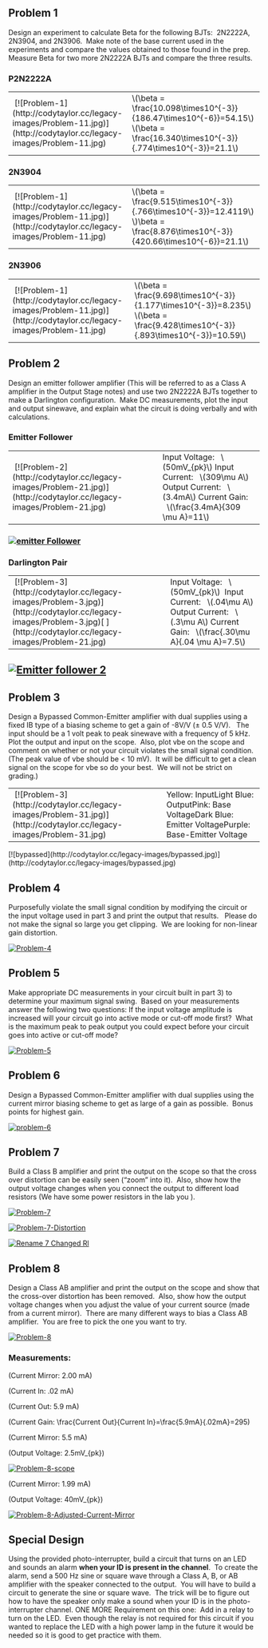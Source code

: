 
## Problem 1


Design an experiment to calculate Beta for the following BJTs:  2N2222A, 2N3904, and 2N3906.  Make note of the base current used in the experiments and compare the values obtained to those found in the prep.  Measure Beta for two more 2N2222A BJTs and compare the three results.


### P2N2222A


<table >
<tbody >
<tr >

<td > [![Problem-1](http://codytaylor.cc/legacy-images/Problem-11.jpg)](http://codytaylor.cc/legacy-images/Problem-11.jpg)
</td>

<td >\(\beta = \frac{10.098\times10^{-3}}{186.47\times10^{-6}}=54.15\) \(\beta = \frac{16.340\times10^{-3}}{.774\times10^{-3}}=21.1\)
</td>
</tr>
</tbody>
</table>


### 2N3904


<table >
<tbody >
<tr >

<td > [![Problem-1](http://codytaylor.cc/legacy-images/Problem-11.jpg)](http://codytaylor.cc/legacy-images/Problem-11.jpg)
</td>

<td >\(\beta = \frac{9.515\times10^{-3}}{.766\times10^{-3}}=12.4119\) \)\beta = \frac{8.876\times10^{-3}}{420.66\times10^{-6}}=21.1\)
</td>
</tr>
</tbody>
</table>


### 2N3906


<table >
<tbody >
<tr >

<td > [![Problem-1](http://codytaylor.cc/legacy-images/Problem-11.jpg)](http://codytaylor.cc/legacy-images/Problem-11.jpg)
</td>

<td >\(\beta = \frac{9.698\times10^{-3}}{1.177\times10^{-3}}=8.235\) \(\beta = \frac{9.428\times10^{-3}}{.893\times10^{-3}}=10.59\)
</td>
</tr>
</tbody>
</table>


## Problem 2


Design an emitter follower amplifier (This will be referred to as a Class A amplifier in the Output Stage notes) and use two 2N2222A BJTs together to make a Darlington configuration.  Make DC measurements, plot the input and output sinewave, and explain what the circuit is doing verbally and with calculations.


### Emitter Follower


<table >
<tbody >
<tr >

<td > [![Problem-2](http://codytaylor.cc/legacy-images/Problem-21.jpg)](http://codytaylor.cc/legacy-images/Problem-21.jpg)
</td>

<td >Input Voltage:   \(50mV_{pk}\)
Input Current:   \(309\mu A\) Output Current:   \(3.4mA\) Current Gain:   \(\frac{3.4mA}{309 \mu A}=11\)
</td>
</tr>
</tbody>
</table>


### [![emitter Follower](http://codytaylor.cc/legacy-images/emitter-Follower.png)](http://codytaylor.cc/legacy-images/emitter-Follower.png)




### Darlington Pair


<table >
<tbody >
<tr >

<td > [![Problem-3](http://codytaylor.cc/legacy-images/Problem-3.jpg)](http://codytaylor.cc/legacy-images/Problem-3.jpg)[
](http://codytaylor.cc/legacy-images/Problem-21.jpg)
</td>

<td >Input Voltage:   \(50mV_{pk}\) 
Input Current:   \(.04\mu A\) Output Current:   \(.3\mu A\) Current Gain:   \(\frac{.30\mu A}{.04 \mu A}=7.5\)
</td>
</tr>
</tbody>
</table>


## [![Emitter follower 2](http://codytaylor.cc/legacy-images/Emitter-follower-2.png)](http://codytaylor.cc/legacy-images/Emitter-follower-2.png)




## Problem 3


Design a Bypassed Common-Emitter amplifier with dual supplies using a fixed IB type of a biasing scheme to get a gain of -8V/V (± 0.5 V/V).   The input should be a 1 volt peak to peak sinewave with a frequency of 5 kHz.  Plot the output and input on the scope.  Also, plot vbe on the scope and comment on whether or not your circuit violates the small signal condition. (The peak value of vbe should be < 10 mV).  It will be difficult to get a clean signal on the scope for vbe so do your best.  We will not be strict on grading.)
<table >
<tbody >
<tr >

<td > [![Problem-3](http://codytaylor.cc/legacy-images/Problem-31.jpg)](http://codytaylor.cc/legacy-images/Problem-31.jpg)
</td>

<td >Yellow: InputLight Blue: OutputPink: Base VoltageDark Blue: Emitter VoltagePurple: Base-Emitter Voltage
</td>
</tr>
</tbody>
</table>
[![bypassed](http://codytaylor.cc/legacy-images/bypassed.jpg)](http://codytaylor.cc/legacy-images/bypassed.jpg)


## Problem 4


Purposefully violate the small signal condition by modifying the circuit or the input voltage used in part 3 and print the output that results.   Please do not make the signal so large you get clipping.  We are looking for non-linear gain distortion.

[![Problem-4](http://codytaylor.cc/legacy-images/Problem-4.jpg)](http://codytaylor.cc/legacy-images/Problem-4.jpg)


## Problem 5


Make appropriate DC measurements in your circuit built in part 3) to determine your maximum signal swing.  Based on your measurements answer the following two questions: If the input voltage amplitude is increased will your circuit go into active mode or cut-off mode first?  What is the maximum peak to peak output you could expect before your circuit goes into active or cut-off mode?

[![Problem-5](http://codytaylor.cc/legacy-images/Problem-51.jpg)](http://codytaylor.cc/legacy-images/Problem-51.jpg)


## Problem 6


Design a Bypassed Common-Emitter amplifier with dual supplies using the current mirror biasing scheme to get as large of a gain as possible.  Bonus points for highest gain.

[![problem-6](http://codytaylor.cc/legacy-images/problem-6.jpg)](http://codytaylor.cc/legacy-images/problem-6.jpg)


## Problem 7


Build a Class B amplifier and print the output on the scope so that the cross over distortion can be easily seen (“zoom” into it).  Also, show how the output voltage changes when you connect the output to different load resistors (We have some power resistors in the lab you ).

[![Problem-7](http://codytaylor.cc/legacy-images/Problem-71.jpg)](http://codytaylor.cc/legacy-images/Problem-71.jpg)



[![Problem-7-Distortion](http://codytaylor.cc/legacy-images/Problem-7-Distortion.jpg)](http://codytaylor.cc/legacy-images/Problem-7-Distortion.jpg)



[![Rename 7 Changed Rl](http://codytaylor.cc/legacy-images/Rename-7-Changed-Rl.png)](http://codytaylor.cc/legacy-images/Rename-7-Changed-Rl.png)


## Problem 8


Design a Class AB amplifier and print the output on the scope and show that the cross-over distortion has been removed.  Also, show how the output voltage changes when you adjust the value of your current source (made from a current mirror).  There are many different ways to bias a Class AB amplifier.  You are free to pick the one you want to try.

[![Problem-8](http://codytaylor.cc/legacy-images/Problem-81.jpg)](http://codytaylor.cc/legacy-images/Problem-81.jpg)




### Measurements:


\(Current Mirror: 2.00 mA\)

\(Current In: .02 mA\)

\(Current Out: 5.9 mA\)

\(Current Gain: \frac{Current Out}{Current In}=\frac{5.9mA}{.02mA}=295\)



\(Current Mirror: 5.5 mA\)

\(Output Voltage: 2.5mV_{pk}\)



[![Problem-8-scope](http://codytaylor.cc/legacy-images/Problem-8-scope.jpg)](http://codytaylor.cc/legacy-images/Problem-8-scope.jpg)



\(Current Mirror: 1.99 mA\)

\(Output Voltage: 40mV_{pk}\)



[![Problem-8-Adjusted-Current-Mirror](http://codytaylor.cc/legacy-images/Problem-8-Adjusted-Current-Mirror.jpg)](http://codytaylor.cc/legacy-images/Problem-8-Adjusted-Current-Mirror.jpg)


## Special Design


Using the provided photo-interrupter, build a circuit that turns on an LED and sounds an alarm **when your ID is present in the channel**.  To create the alarm, send a 500 Hz sine or square wave through a Class A, B, or AB amplifier with the speaker connected to the output.  You will have to build a circuit to generate the sine or square wave.  The trick will be to figure out how to have the speaker only make a sound when your ID is in the photo-interrupter channel. ONE MORE Requirement on this one:  Add in a relay to turn on the LED.  Even though the relay is not required for this circuit if you wanted to replace the LED with a high power lamp in the future it would be needed so it is good to get practice with them.

